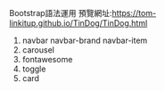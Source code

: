 Bootstrap語法運用     預覽網址:https://tom-linkitup.github.io/TinDog/TinDog.html
1. navbar navbar-brand navbar-item
2. carousel
3. fontawesome
4. toggle
5. card
